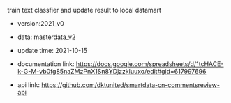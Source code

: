 train text classfier and update result to local datamart 
- version:2021_v0
- data: masterdata_v2
- update time: 2021-10-15

- documentation link: https://docs.google.com/spreadsheets/d/1tcHACE-k-G-M-vb0fg85naZMzPnX1Sn8YDjzzkluuxo/edit#gid=617997696
- api link: https://github.com/dktunited/smartdata-cn-commentsreview-api
